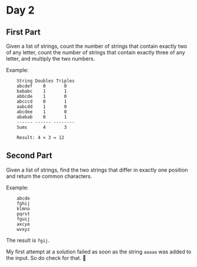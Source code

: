 # Day 2

## First Part

Given a list of strings, count the number of strings that contain
exactly two of any letter, count the number of strings that contain
exactly three of any letter, and multiply the two numbers.

Example:

```
    String Doubles Triples
    abcdef    0       0
    bababc    1       1
    abbcde    1       0
    abcccd    0       1
    aabcdd    1       0
    abcdee    1       0
    ababab    0       1
    ------ ------ --------
    Sums      4       3
    
    Result: 4 × 3 = 12
```

## Second Part

Given a list of strings, find the two strings that differ in exactly
one position and return the common characters.

Example:

```
    abcde
    fghij
    klmno
    pqrst
    fguij
    axcye
    wvxyz
```

The result is `fgij`.

My first attempt at a solution failed as soon as the string `aaaaa`
was added to the input. So do check for that. 🙂
